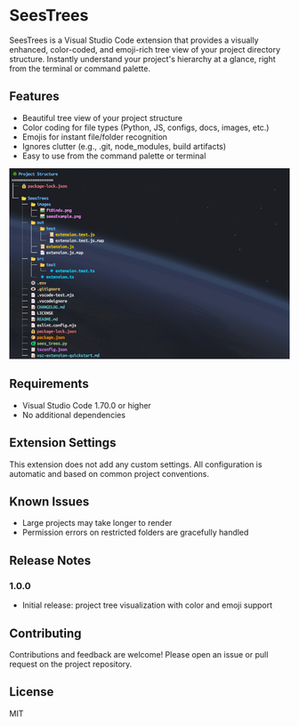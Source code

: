 # SeesTrees

SeesTrees is a Visual Studio Code extension that provides a visually enhanced, color-coded, and emoji-rich tree view of your project directory structure. Instantly understand your project's hierarchy at a glance, right from the terminal or command palette.

## Features
- Beautiful tree view of your project structure
- Color coding for file types (Python, JS, configs, docs, images, etc.)
- Emojis for instant file/folder recognition
- Ignores clutter (e.g., .git, node_modules, build artifacts)
- Easy to use from the command palette or terminal

![SeesTrees Example](./images/seesTreesExample.png)

## Requirements
- Visual Studio Code 1.70.0 or higher
- No additional dependencies

## Extension Settings
This extension does not add any custom settings. All configuration is automatic and based on common project conventions.

## Known Issues
- Large projects may take longer to render
- Permission errors on restricted folders are gracefully handled

## Release Notes
### 1.0.0
- Initial release: project tree visualization with color and emoji support

## Contributing
Contributions and feedback are welcome! Please open an issue or pull request on the project repository.

## License
MIT
